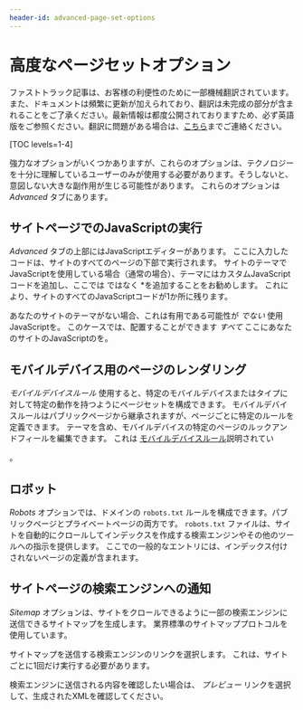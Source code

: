 ```yaml
---
header-id: advanced-page-set-options
---
```


# 高度なページセットオプション

<p class="alert alert-info"><span class="wysiwyg-color-blue120">ファストトラック記事は、お客様の利便性のために一部機械翻訳されています。また、ドキュメントは頻繁に更新が加えられており、翻訳は未完成の部分が含まれることをご了承ください。最新情報は都度公開されておりますため、必ず英語版をご参照ください。翻訳に問題がある場合は、<a href="mailto:support-content-jp@liferay.com">こちら</a>までご連絡ください。</span></p>

[TOC levels=1-4]

強力なオプションがいくつかありますが、これらのオプションは、テクノロジーを十分に理解しているユーザーのみが使用する必要があります。そうしないと、意図しない大きな副作用が生じる可能性があります。 これらのオプションは *Advanced* タブにあります。

## サイトページでのJavaScriptの実行

*Advanced* タブの上部にはJavaScriptエディターがあります。 ここに入力したコードは、サイトのすべてのページの下部で実行されます。 サイトのテーマでJavaScriptを使用している場合（通常の場合）、テーマにはカスタムJavaScriptコードを追加し、ここでは</em> ではなく *を追加することをお勧めします。 これにより、サイトのすべてのJavaScriptコードが1か所に残ります。</p>

あなたのサイトのテーマがない場合、これは有用である可能性が *でない* 使用JavaScriptを。 このケースでは、配置することができます *すべて* ここにあなたのサイトのJavaScriptのを。

## モバイルデバイス用のページのレンダリング

*モバイルデバイスルール* 使用すると、特定のモバイルデバイスまたはタイプに対して特定の動作を持つようにページセットを構成できます。 モバイルデバイスルールはパブリックページから継承されますが、ページごとに特定のルールを定義できます。 テーマを含め、モバイルデバイスの特定のページのルックアンドフィールを編集できます。 これは [モバイルデバイスルール](/docs/7-1/user/-/knowledge_base/u/mobile-device-rules)説明されてい

 。</p> 



## ロボット

*Robots* オプションでは、ドメインの `robots.txt` ルールを構成できます。パブリックページとプライベートページの両方です。 `robots.txt` ファイルは、サイトを自動的にクロールしてインデックスを作成する検索エンジンやその他のツールへの指示を提供します。 ここでの一般的なエントリには、インデックス付けされないページの定義が含まれます。



## サイトページの検索エンジンへの通知

*Sitemap* オプションは、サイトをクロールできるように一部の検索エンジンに送信できるサイトマップを生成します。 業界標準のサイトマッププロトコルを使用しています。

サイトマップを送信する検索エンジンのリンクを選択します。 これは、サイトごとに1回だけ実行する必要があります。

検索エンジンに送信される内容を確認したい場合は、 *プレビュー* リンクを選択して、生成されたXMLを確認してください。
